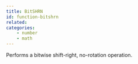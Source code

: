 ```yaml
---
title: BitSHRN
id: function-bitshrn
related:
categories:
    - number
    - math
---
```


Performs a bitwise shift-right, no-rotation operation.
